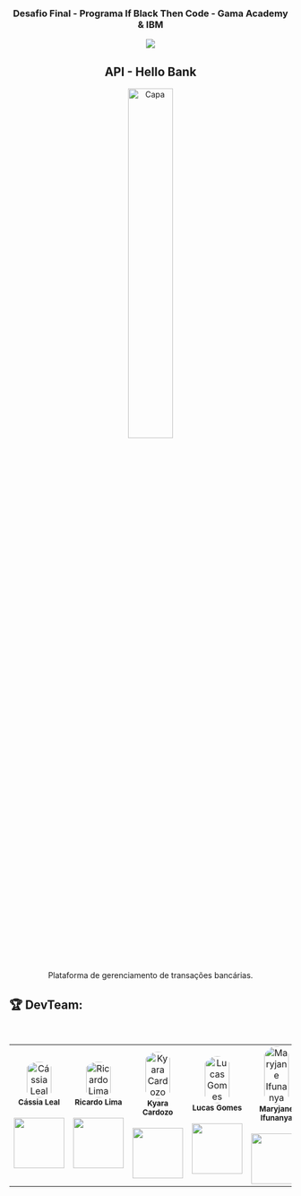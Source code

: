 <h3 align="center">
    Desafio Final - Programa If Black Then Code - Gama Academy & IBM
</h3>
<p align="center">
<img src="http://img.shields.io/static/v1?label=STATUS&message=EM%20DESENVOLVIMENTO&color=GREEN&style=for-the-badge"/>
</p>
<h2 align= "center" >
    API - Hello Bank 
</h2>

<p align="center">
<img align="center" src="https://www.numeroserviceclient.fr/wp-content/uploads/2021/06/numero-service-client-hello-bank.jpg" style="width: 40%;" alt="Capa">
</p>

<p align="center"> Plataforma de gerenciamento de transações bancárias. </p>
    


<h2>🏆 DevTeam: </h2>

<br>

<table>
  <tr>
  <td align="center"><img style="width: 70%; border-radius: 50%" 
  src="https://avatars.githubusercontent.com/u/85911861?v=4" 
  alt="Cássia Leal"/><br /><sub><b>Cássia Leal</b></sub></a><br />
  <a href="https://www.linkedin.com/in/cassia-leal/" alt="Linkedin">
  <br>
  <img src="https://img.shields.io/badge/-Linkedin-1C1C1C?style=for-the-badge&logo=Linkedin&logoColor=00FFFF&link=https://https://www.linkedin.com/in/cassia-leal/"  style= "width:90px;"/>
  </a>

  <td align="center"><img style="width: 70%; border-radius: 50%" 
  src="https://avatars.githubusercontent.com/u/93914935?v=4"
  alt="Ricardo Lima"/><br /><sub><b>Ricardo Lima</b></sub></a><br />
  <a href="https://www.linkedin.com/in/slimarc/" alt="Linkedin">
  <br>
  <img src="https://img.shields.io/badge/-Linkedin-1C1C1C?style=for-the-badge&logo=Linkedin&logoColor=00FFFF&link=https://www.linkedin.com/in/slimarc/" style= "width:90px;"/>
  </a>

   
  <td align="center"><img style="width: 70%; border-radius: 50%" 
  src="https://avatars.githubusercontent.com/u/69278952?v=4"
  alt="Kyara Cardozo"/><br /><sub><b>Kyara Cardozo</b></sub></a><br />
  <a href="https://www.linkedin.com/in/kyara-cardozo/" alt="Linkedin">
  <br>
  <img src="https://img.shields.io/badge/-Linkedin-1C1C1C?style=for-the-badge&logo=Linkedin&logoColor=00FFFF&link=https://www.linkedin.com/in/kyara-cardozo/" style= "width:90px;"/>
  </a>
 
  <td align="center"><img style="width: 70%; border-radius: 50%" 
  src="https://avatars.githubusercontent.com/u/109994910?v=4"
  alt="Lucas Gomes"/><br /><sub><b>Lucas Gomes</b></sub></a><br />
  <a href="https://www.linkedin.com/in/lucas-gomesprf/" alt="Linkedin">
  <br>
  <img src="https://img.shields.io/badge/-Linkedin-1C1C1C?style=for-the-badge&logo=Linkedin&logoColor=00FFFF&link=https://www.linkedin.com/in/lucas-gomesprf/" style= "width:90px;"/>
  </a>
  
  <td align="center"><img style="width: 70%; border-radius: 50%" 
  src="https://avatars.githubusercontent.com/u/84542588?v=4"
  alt="Maryjane Ifunanya"/><br /><sub><b>Maryjane Ifunanya</b></sub></a><br />
  <a href="https://www.linkedin.com/in/maryjane-ifunanya-500287209/" alt="Linkedin">
  <br>
  <img src="https://img.shields.io/badge/-Linkedin-1C1C1C?style=for-the-badge&logo=Linkedin&logoColor=00FFFF&link=https://www.linkedin.com/in/maryjane-ifunanya-500287209/" style= "width:90px;"/>
  </a>

</table>
   

